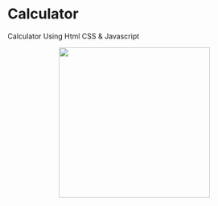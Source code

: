 # Calculator
Calculator Using Html CSS &amp; Javascript
<div align="center"> <img src="https://epicthings.xyz/new/dump-materials/Screenshot%202022-11-06%20at%202.17.15%20AM.png" width="300px"/> </div><br>
